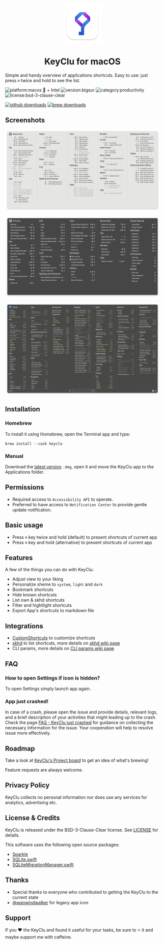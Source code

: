<p align="center">
  <img src="https://github.com/Anze/KeyCluCask/blob/main/img/keyclu.png?raw=true" height="128" />
  <h1 align="center">KeyClu for macOS</h1>
</p>

Simple and handy overview of applications shortcuts. Easy to use: just press `⌘` twice and hold to see the list.

![platform:macos  + Intel](https://img.shields.io/badge/platform-macOS%20%20%20+%20Intel-2F3640.svg)
![version:bigsur](https://img.shields.io/badge/requirements-Big%20Sur%2B-337AFF.svg)
![category:productivity](https://img.shields.io/badge/category-productivity-blue.svg)
![license:bsd-3-clause-clear](https://img.shields.io/badge/license-BSD--3--Clause--Clear-orange.svg)

[![github downloads](https://img.shields.io/github/downloads/Anze/KeyCluCask/total.svg?label=github%20downloads)](https://github.com/Anze/KeyCluCask/releases/latest)
[![brew downloads](https://img.shields.io/badge/dynamic/json.svg?url=https://formulae.brew.sh/api/cask/keyclu.json&query=$.analytics.install[%27365d%27].keyclu&label=homebrew%20installs&color=brightgreen)](https://formulae.brew.sh/cask/keyclu)

## Screenshots
![screenshot1](https://raw.githubusercontent.com/Anze/KeyCluCask/main/img/screenshot_1.png)

![screenshot2](https://raw.githubusercontent.com/Anze/KeyCluCask/main/img/screenshot_2.png)

![screenshot3](https://raw.githubusercontent.com/Anze/KeyCluCask/main/img/screenshot_3.png)

## Installation
### Homebrew
To install it using Homebrew, open the Terminal app and type:
```
brew install --cask keyclu
```
### Manual
Download the [latest version](https://github.com/Anze/KeyCluCask/releases/latest) `.dmg`, open it and move the KeyClu app to the Applications folder.

## Permissions
* Required access to `Accessibility API` to operate.
* Preferred to have access to `Notification Center` to provide gentle update notification.

## Basic usage
* Press `⌘` key twice and hold (default) to present shortcuts of current app
* Press `⌘` key and hold (alternative) to present shortcuts of current app

## Features
A few of the things you can do with KeyClu:
* Adjust view to your liking
* Personalize sheme to `system`, `light` and `dark`
* Bookmark shortcuts
* Hide known shortcuts
* List own & skhd shortcuts
* Filter and hightlight shortcuts
* Export App's shortcuts to markdown file

## Integrations
* [CustomShortcuts](https://www.houdah.com/customShortcuts/) to customize shortcuts
* [skhd](https://github.com/koekeishiya/skhd) to list shortcuts, more details on [skhd wiki page](https://github.com/Anze/KeyCluCask/wiki/Integrations-%E2%80%90-skhd)
* CLI params, more details on [CLI params wiki page](https://github.com/Anze/KeyCluCask/wiki/Integrations-%E2%80%90-CLI-params)

## FAQ
### How to open Settings if icon is hidden?
To open Settings simply launch app again.

### App just crashed!
In case of a crash, please open the issue and provide details, relevant logs, and a brief description of your activities that might leading up to the crash. Check the page [FAQ - KeyClu just crashed](https://github.com/Anze/KeyCluCask/wiki/FAQ#keyclu-just-crashed) for guidance on collecting the necessary information for the issue. Your cooperation will help to resolve issue more effectively.

## Roadmap
Take a look at [KeyClu's Project board](https://github.com/users/Anze/projects/1) to get an idea of what's brewing!

Feature requests are always welcome.

## Privacy Policy
KeyClu collects no personal information nor does use any services for analytics, advertising etc.

## License & Credits
KeyClu is released under the BSD-3-Clause-Clear license. See [LICENSE](LICENSE) for details.

This software uses the following open source packages:
* [Sparkle](https://github.com/sparkle-project/Sparkle)
* [SQLite.swift](https://github.com/stephencelis/SQLite.swift)
* [SQLiteMigrationManager.swift](https://github.com/garriguv/SQLiteMigrationManager.swift)

## Thanks
* Special thanks to everyone who contributed to getting the KeyClu to the current state
* [@wanwindwalker](https://github.com/wanwindwalker) for legacy app icon

## Support
If you ❤️ the KeyClu and found it useful for your tasks, be sure to ⭐ it and maybe support me with caffeine.


